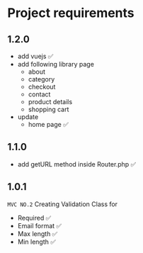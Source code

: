 # Project requirements

## 1.2.0

- add vuejs ✅
- add following library page
  - about
  - category
  - checkout
  - contact
  - product details
  - shopping cart
- update
  - home page ✅

## 1.1.0

- add getURL method inside Router.php ✅

## 1.0.1

`MVC NO.2`
Creating Validation Class for

- Required ✅
- Email format ✅
- Max length ✅
- Min length ✅
